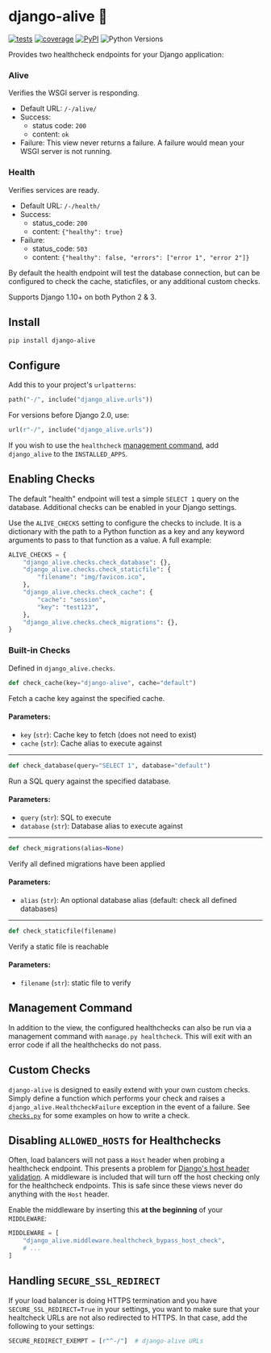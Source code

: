 # django-alive 🕺

[![tests](https://github.com/lincolnloop/django-alive/actions/workflows/tox.yml/badge.svg)](https://github.com/lincolnloop/django-alive/actions/workflows/tox.yml)
[![coverage](https://img.shields.io/codacy/coverage/5d539d4956a44f55aec632f3a43ee6c1.svg)](https://app.codacy.com/project/ipmb/django-alive/dashboard)
[![PyPI](https://img.shields.io/pypi/v/django-alive.svg)](https://pypi.org/project/django-alive/)
![Python Versions](https://img.shields.io/pypi/pyversions/django-alive.svg)

Provides two healthcheck endpoints for your Django application:

### Alive

Verifies the WSGI server is responding.

* Default URL: `/-/alive/`
* Success:
    * status code: `200`
    * content: `ok`
* Failure: This view never returns a failure. A failure would mean your WSGI server is not running.

### Health

Verifies services are ready.

* Default URL: `/-/health/`
* Success:
    * status_code: `200`
    * content: `{"healthy": true}`
* Failure:
    * status_code: `503`
    * content: `{"healthy": false, "errors": ["error 1", "error 2"]}`

By default the health endpoint will test the database connection, but can be configured to check the cache, staticfiles, or any additional custom checks.

Supports Django 1.10+ on both Python 2 & 3.

## Install

```
pip install django-alive
```

## Configure

Add this to your project's `urlpatterns`:

```python
path("-/", include("django_alive.urls"))
```

For versions before Django 2.0, use:

```python
url(r"-/", include("django_alive.urls"))
```

If you wish to use the `healthcheck` [management command](#management-command), add
`django_alive` to the `INSTALLED_APPS`.

## Enabling Checks

The default "health" endpoint will test a simple `SELECT 1` query on the database. Additional checks can be enabled in your Django settings.

Use the `ALIVE_CHECKS` setting to configure the checks to include. It is a dictionary with the path to a Python function as a key and any keyword arguments to pass to that function as a value. A full example:

```python
ALIVE_CHECKS = {
    "django_alive.checks.check_database": {},
    "django_alive.checks.check_staticfile": {
        "filename": "img/favicon.ico",
    },
    "django_alive.checks.check_cache": {
        "cache": "session",
        "key": "test123",
    },
    "django_alive.checks.check_migrations": {},
}

```

### Built-in Checks

Defined in `django_alive.checks`.

```python
def check_cache(key="django-alive", cache="default")
```

Fetch a cache key against the specified cache.

#### Parameters:

- `key` (`str`):  Cache key to fetch (does not need to exist)
- `cache` (`str`):  Cache alias to execute against

---

```python
def check_database(query="SELECT 1", database="default")
```

Run a SQL query against the specified database.

#### Parameters:

- `query` (`str`):  SQL to execute
- `database` (`str`):  Database alias to execute against

---

```python
def check_migrations(alias=None)
```

Verify all defined migrations have been applied

#### Parameters:

- `alias` (`str`):  An optional database alias (default: check all defined databases)

---

```python
def check_staticfile(filename)
```

Verify a static file is reachable

#### Parameters:

- `filename` (`str`):  static file to verify

## Management Command

In addition to the view, the configured healthchecks can also be run via a management command with `manage.py healthcheck`. This will exit with an error code if all the healthchecks do not pass.

## Custom Checks

`django-alive` is designed to easily extend with your own custom checks. Simply define a function which performs your check and raises a `django_alive.HealthcheckFailure` exception in the event of a failure. See [`checks.py`](https://github.com/lincolnloop/django-alive/blob/master/django_alive/checks.py) for some examples on how to write a check.

## Disabling `ALLOWED_HOSTS` for Healthchecks

Often, load balancers will not pass a `Host` header when probing a healthcheck endpoint. This presents a problem for [Django's host header validation](https://docs.djangoproject.com/en/2.1/topics/security/#host-headers-virtual-hosting). A middleware is included that will turn off the host checking only for the healthcheck endpoints. This is safe since these views never do anything with the `Host` header.

Enable the middleware by inserting this **at the beginning** of your `MIDDLEWARE`:

```python
MIDDLEWARE = [
    "django_alive.middleware.healthcheck_bypass_host_check",
    # ...
]
```

## Handling `SECURE_SSL_REDIRECT`

If your load balancer is doing HTTPS termination and you have `SECURE_SSL_REDIRECT=True` in your settings, you want to make sure that your healtcheck URLs are not also redirected to HTTPS. In that case, add the following to your settings:

```python
SECURE_REDIRECT_EXEMPT = [r"^-/"]  # django-alive URLs
```
